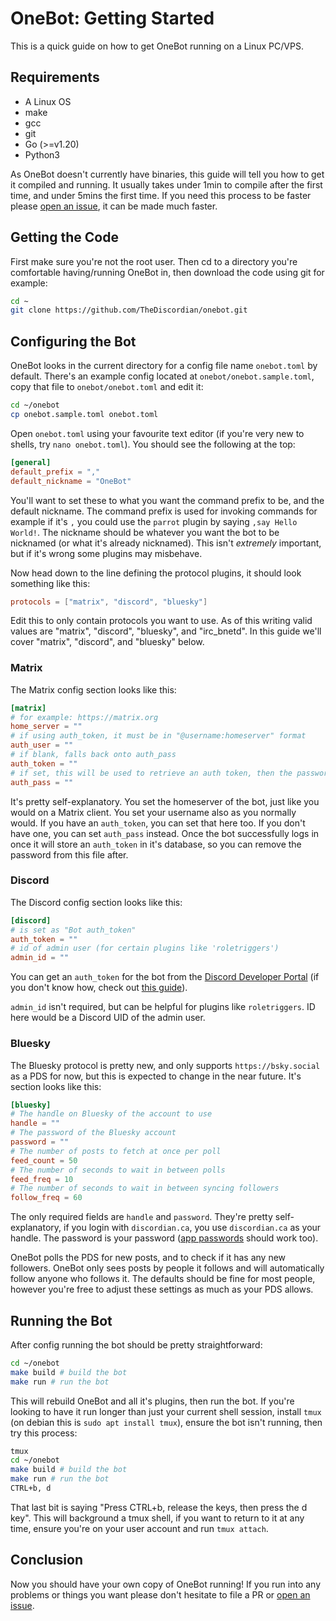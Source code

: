 # OneBot: Getting Started

This is a quick guide on how to get OneBot running on a Linux PC/VPS.

## Requirements

- A Linux OS
- make
- gcc
- git
- Go (>=v1.20)
- Python3

As OneBot doesn't currently have binaries, this guide will tell you how to get it compiled and running. It usually takes under 1min to compile after the first time, and under 5mins the first time. If you need this process to be faster please [open an issue](https://github.com/TheDiscordian/onebot/issues/new), it can be made much faster.

## Getting the Code

First make sure you're not the root user. Then cd to a directory you're comfortable having/running OneBot in, then download the code using git for example:

```bash
cd ~
git clone https://github.com/TheDiscordian/onebot.git
```

## Configuring the Bot

OneBot looks in the current directory for a config file name `onebot.toml` by default. There's an example config located at `onebot/onebot.sample.toml`, copy that file to `onebot/onebot.toml` and edit it:

```bash
cd ~/onebot
cp onebot.sample.toml onebot.toml
```

Open `onebot.toml` using your favourite text editor (if you're very new to shells, try `nano onebot.toml`). You should see the following at the top:

```toml
[general]
default_prefix = ","
default_nickname = "OneBot"
```

You'll want to set these to what you want the command prefix to be, and the default nickname. The command prefix is used for invoking commands for example if it's `,` you could use the `parrot` plugin by saying `,say Hello World!`. The nickname should be whatever you want the bot to be nicknamed (or what it's already nicknamed). This isn't *extremely* important, but if it's wrong some plugins may misbehave.

Now head down to the line defining the protocol plugins, it should look something like this:

```toml
protocols = ["matrix", "discord", "bluesky"]
```

Edit this to only contain protocols you want to use. As of this writing valid values are "matrix", "discord", "bluesky", and "irc_bnetd". In this guide we'll cover "matrix", "discord", and "bluesky" below.

### Matrix

The Matrix config section looks like this:

```toml
[matrix]
# for example: https://matrix.org
home_server = ""
# if using auth_token, it must be in "@username:homeserver" format
auth_user = ""
# if blank, falls back onto auth_pass
auth_token = ""
# if set, this will be used to retrieve an auth token, then the password can be omitted from this file
auth_pass = ""
```

It's pretty self-explanatory. You set the homeserver of the bot, just like you would on a Matrix client. You set your username also as you normally would. If you have an `auth_token`, you can set that here too. If you don't have one, you can set `auth_pass` instead. Once the bot successfully logs in once it will store an `auth_token` in it's database, so you can remove the password from this file after.

### Discord

The Discord config section looks like this:

```toml
[discord]
# is set as "Bot auth_token"
auth_token = ""
# id of admin user (for certain plugins like 'roletriggers')
admin_id = ""
```

You can get an `auth_token` for the bot from the [Discord Developer Portal](https://discord.com/developers/applications) (if you don't know how, check out [this guide](https://discordgsm.com/guide/how-to-get-a-discord-bot-token)).

`admin_id` isn't required, but can be helpful for plugins like `roletriggers`. ID here would be a Discord UID of the admin user.

### Bluesky

The Bluesky protocol is pretty new, and only supports `https://bsky.social` as a PDS for now, but this is expected to change in the near future. It's section looks like this:

```toml
[bluesky]
# The handle on Bluesky of the account to use
handle = ""
# The password of the Bluesky account
password = ""
# The number of posts to fetch at once per poll
feed_count = 50
# The number of seconds to wait in between polls
feed_freq = 10
# The number of seconds to wait in between syncing followers
follow_freq = 60
```

The only required fields are `handle` and `password`. They're pretty self-explanatory, if you login with `discordian.ca`, you use `discordian.ca` as your handle. The password is your password ([app passwords](https://staging.bsky.app/settings/app-passwords) should work too).

OneBot polls the PDS for new posts, and to check if it has any new followers. OneBot only sees posts by people it follows and will automatically follow anyone who follows it. The defaults should be fine for most people, however you're free to adjust these settings as much as your PDS allows.

## Running the Bot

After config running the bot should be pretty straightforward:

```bash
cd ~/onebot
make build # build the bot
make run # run the bot
```

This will rebuild OneBot and all it's plugins, then run the bot. If you're looking to have it run longer than just your current shell session, install `tmux` (on debian this is `sudo apt install tmux`), ensure the bot isn't running, then try this process:

```bash
tmux
cd ~/onebot
make build # build the bot
make run # run the bot
CTRL+b, d
```

That last bit is saying "Press CTRL+b, release the keys, then press the d key". This will background a tmux shell, if you want to return to it at any time, ensure you're on your user account and run `tmux attach`.

## Conclusion

Now you should have your own copy of OneBot running! If you run into any problems or things you want please don't hesitate to file a PR or [open an issue](https://github.com/TheDiscordian/onebot/issues/new).